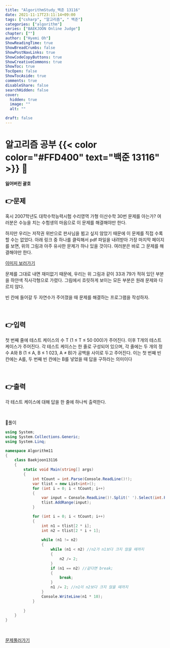 ```yaml
---
title: "AlgorithmStudy_백준 13116"
date: 2021-11-17T23:11:14+09:00
tags: ["csharp", "알고리즘", " 백준"]
categories: ["algorithm"]
series: ["BAEKJOON Online Judge"]
chapter: [""]
author: ["Hyemi Oh"]
ShowReadingTime: true
ShowBreadCrumbs: false
ShowPostNavLinks: true
ShowCodeCopyButtons: true
ShowCreativeCommons: true
ShowToc: true
TocOpen: false
ShowTocAside: true
comments: true
disableShare: false
searchHidden: false
cover:
  hidden: true
  image: ""
  alt: ""

draft: false
---
```


# 알고리즘 공부 {{< color color="#FFD400" text="백준 13116" >}} 🧐
#### 잃어버린 괄호

## 👉문제
혹시 2007학년도 대학수학능력시험 수리영역 가형 이산수학 30번 문제를 아는가? 여러분은 수능을 치는 수험생의 마음으로 이 문제를 해결해야만 한다.

하지만 우리는 저작권 위반으로 판사님을 뵙고 싶지 않았기 때문에 이 문제를 직접 수록할 수는 없었다. 아래 링크 중 하나를 클릭해서 pdf 파일을 내려받아 가장 마지막 페이지를 보면, 위의 그림과 아주 유사한 문제가 하나 있을 것이다. 여러분은 바로 그 문제를 해결해야만 한다.

[이미지 보러가기](http://wdown.ebsi.co.kr/W61001/01exam/20061116/mathga1_mun.pdf)

문제를 그대로 내면 재미없기 때문에, 우리는 위 그림과 같이 33과 79가 적혀 있던 부분을 하얀색 직사각형으로 가렸다. 그림에서 흐릿하게 보이는 모든 부분은 원래 문제와 다르지 않다.

빈 칸에 들어갈 두 자연수가 주어졌을 때 문제를 해결하는 프로그램을 작성하자.

<br>

## 👉입력  
첫 번째 줄에 테스트 케이스의 수 T (1 ≤ T ≤ 50 000)가 주어진다. 이후 T개의 테스트 케이스가 주어진다. 각 테스트 케이스는 한 줄로 구성되어 있으며, 각 줄에는 두 개의 정수 A와 B (1 ≤ A, B ≤ 1 023, A ≠ B)가 공백을 사이로 두고 주어진다. 이는 첫 번째 빈 칸에는 A를, 두 번째 빈 칸에는 B를 넣었을 때 답을 구하라는 의미이다


<br>

## 👉출력
각 테스트 케이스에 대해 답을 한 줄에 하나씩 출력한다.

<br>

🍑풀이
```csharp
using System;
using System.Collections.Generic;
using System.Linq;

namespace Algorithm11
{
    class Baekjoon13116
    {
        static void Main(string[] args)
        {
            int tCount = int.Parse(Console.ReadLine()!);
            var tlist = new List<int>();
            for (int i = 0; i < tCount; i++)
            {
                var input = Console.ReadLine()!.Split(' ').Select(int.Parse).ToArray();
                tlist.AddRange(input);
            }

            for (int i = 0; i < tCount; i++)
            {
                int n1 = tlist[2 * i];
                int n2 = tlist[2 * i + 1];
            
                while (n1 != n2)
                {
                    while (n1 < n2) //n2가 n1보다 크지 않을 때까지
                    {
                        n2 /= 2;
                    }
                    if (n1 == n2) //같다면 break;
                    {
                        break;
                    }
                    n1 /= 2; //n1이 n2보다 크지 않을 때까지
                }
                Console.WriteLine(n1 * 10);
            }
           
        }
    }
}
```

<br>

[문제풀러가기](https://www.acmicpc.net/problem/13116)